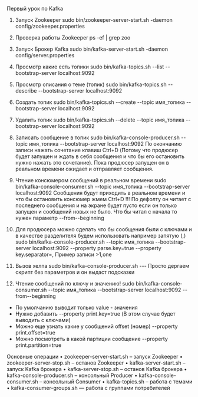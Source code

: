 Первый урок по Kafka

1) Запуск Zookeeper
   sudo bin/zookeeper-server-start.sh -daemon config/zookeeper.properties

2) Проверка работы Zookeeper
   ps -ef | grep zoo

3) Запуск Брокер Kafka
   sudo bin/kafka-server-start.sh -daemon config/server.properties

4) Просмотр какие есть топики
   sudo bin/kafka-topics.sh --list --bootstrap-server localhost:9092

5) Просмотр описания о теме (топик)
   sudo bin/kafka-topics.sh --describe --bootstrap-server localhost:9092

6) Создать топик
   sudo bin/kafka-topics.sh --create --topic имя_топика --bootstrap-server localhost:9092

7) Удалить топик
   sudo bin/kafka-topics.sh --delete --topic имя_топика --bootstrap-server localhost:9092

8) Записать сообщение в топик
   sudo bin/kafka-console-producer.sh --topic имя_топика --bootstrap-server localhost:9092
   По окончанию записи нажать сочетание клавиш Ctrl+D (Потому что продюсер будет запущен и ждать в себя сообщения и что бы его остановить нужно нажать это сочетание). Пока продюсер запущен он в реальном времени ожидает и отправляет сообщения.

9) Чтение консюмером сообщений в реальном времени
   sudo bin/kafka-console-consumer.sh --topic имя_топика --bootstrap-server localhost:9092
   Сообщения будут приходить в реальном времени и что бы остановить консюмер жмем Ctrl+D
   !!! По дефолту он читает с последнего сообщения и на экране будет пусто если он только запущен и сообщений новых не было.
   Что бы читал с начала то нужен параметр --from--beginning

10) Для продюсера можно сделать что бы сообщения были с ключами и в качестве разделителя будем использовать например запятую (,)
    sudo bin/kafka-console-producer.sh --topic имя_топика --bootstrap-server localhost:9092 --property parse.key=true --property key.separator=,
    Пример записи >1,one

11) Вызов хелпа
    sudo bin/kafka-console-producer.sh --- Просто дергаем скрипт без параметров и он выдаст подсказки

12) Чтение сообщений по ключу и значению!
    sudo bin/kafka-console-consumer.sh --topic имя_топика --bootstrap-server localhost:9092 --from--beginning

- По умолчанию выводит только value - значения
- Нужно добавить --property print.key=true (В этом случае будет выводить с ключами)
- Можно еще узнать какие у сообщений offset (номер)
  --property print.offset=true
- Можно посмотреть в какой партиции сообщение --property print.partition=true

Основные операции
• zookeeper-server-start.sh – запуск Zookeeper
• zookeeper-server-stop.sh – останов Zookeeper
• kafka-server-start.sh – запуск Kafka брокера
• kafka-server-stop.sh – останов Kafka брокера
• kafka-console-producer.sh – консольный Producer
• kafka-console-consumer.sh – консольный Consumer
• kafka-topics.sh – работа с темами
• kafka-consumer-groups.sh — работа с группами потребителей
